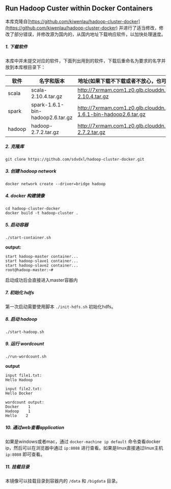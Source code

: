 ## Run Hadoop Custer within Docker Containers

本库克隆自[https://github.com/kiwenlau/hadoop-cluster-docker](https://github.com/kiwenlau/hadoop-cluster-docker) 并进行了适当修改，修改了部分错误，并修改源为国内的，从国内地址下载响应软件，以加快处理速度。

##### 1. 下载软件
本库中并未提交对应的软件，下面列出用到的软件，下载后重命名为要求的名字并放到本库根目录下：     

软件 | 名字和版本 |地址(如果下载不下载或者不放心，也可以从官方下载)
-----| ----- | -----
scala|scala-2.10.4.tar.gz|http://7xrmam.com1.z0.glb.clouddn.com/scala-2.10.4.tar.gz
spark|spark-1.6.1-bin-hadoop2.6.tar.gz|http://7xrmam.com1.z0.glb.clouddn.com/spark-1.6.1-bin-hadoop2.6.tar.gz
hadoop|hadoop-2.7.2.tar.gz|http://7xrmam.com1.z0.glb.clouddn.com/hadoop-2.7.2.tar.gz
##### 2. 克隆库

```
git clone https://github.com/sdvdxl/hadoop-cluster-docker.git
```

##### 3. 创建 hadoop network

```
docker network create --driver=bridge hadoop
```

##### 4. docker 构建镜像

```
cd hadoop-cluster-docker
docker build -t hadoop-cluster .
```

##### 5. 启动容器

```
./start-container.sh
```

**output:**

```
start hadoop-master container...
start hadoop-slave1 container...
start hadoop-slave2 container...
root@hadoop-master:~#
```
启动成功后会直接进入master容器内

##### 7. 初始化 hdfs
第一次启动需要使用脚本 `./init-hdfs.sh` 初始化hdfs。

##### 8. 启动 hadoop
```
./start-hadoop.sh
```

##### 9. 运行 wordcount

```
./run-wordcount.sh
```


**output**

```
input file1.txt:
Hello Hadoop

input file2.txt:
Hello Docker

wordcount output:
Docker    1
Hadoop    1
Hello    2
```

##### 10. 通过web查看application
如果是windows或者mac，通过 `docker-machine ip default` 命令查看docker ip，然后可以在浏览器中通过 `ip:8088` 进行查看。如果是linux直接通过linux主机 `ip:8088` 即可查看。

##### 11. 挂载目录
本镜像可以挂载目录到容器内的 `/data` 和 `/bigdata` 目录。
